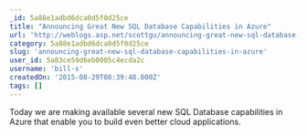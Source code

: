 ```yaml
---
_id: 5a88e1adbd6dca0d5f0d25ce
title: "Announcing Great New SQL Database Capabilities in Azure"
url: 'http://weblogs.asp.net/scottgu/announcing-great-new-sql-database-capabilities-in-azure'
category: 5a88e1adbd6dca0d5f0d25ce
slug: 'announcing-great-new-sql-database-capabilities-in-azure'
user_id: 5a83ce59d6eb0005c4ecda2c
username: 'bill-s'
createdOn: '2015-08-29T08:39:48.000Z'
tags: []
---
```


Today we are making available several new SQL Database capabilities in Azure that enable you to build even better cloud applications.
